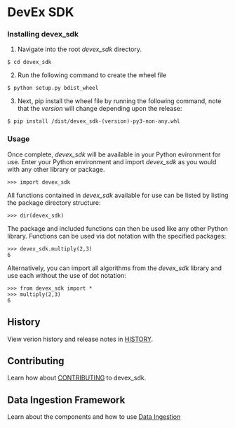 # DevEx SDK
### __Installing devex_sdk__
1. Navigate into the root _devex_sdk_ directory.
```console
$ cd devex_sdk
```
2. Run the following command to create the wheel file
 
```console
$ python setup.py bdist_wheel
```
3. Next, pip install the wheel file by running the following command, note that the _version_ will change depending upon the release:
```console
$ pip install /dist/devex_sdk-(version)-py3-non-any.whl
```
### __Usage__

Once complete, _devex_sdk_ will be available in your Python evironment for use.  Enter your Python environment and import _devex_sdk_ as you would with any other library or package.
```console
>>> import devex_sdk
```
All functions contained in _devex_sdk_ available for use can be listed by listing the package directory structure:
```console
>>> dir(devex_sdk)
```
The package and included functions can then be used like any other Python library.  Functions can be used via dot notation with the specified packages:
```conscole
>>> devex_sdk.multiply(2,3)
6
```
Alternatively, you can import all algorithms from the _devex_sdk_ library and use each without the use of dot notation:
```console
>>> from devex_sdk import *
>>> multiply(2,3)
6
```

## __History__
View verion history and release notes in [HISTORY](HISTORY.md). 

## __Contributing__
Learn how about [CONTRIBUTING](CONTRIBUTING.md) to devex_sdk.

## Data Ingestion Framework
Learn about the components and how to use [Data Ingestion](devex_sdk/data_ingestion/DATA_INGESTION.md)